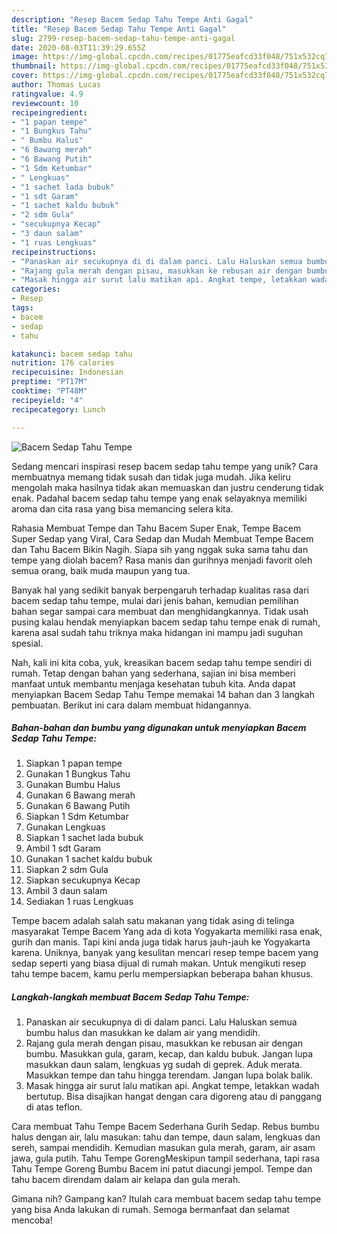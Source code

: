 ```yaml
---
description: "Resep Bacem Sedap Tahu Tempe Anti Gagal"
title: "Resep Bacem Sedap Tahu Tempe Anti Gagal"
slug: 2799-resep-bacem-sedap-tahu-tempe-anti-gagal
date: 2020-08-03T11:39:29.655Z
image: https://img-global.cpcdn.com/recipes/01775eafcd33f048/751x532cq70/bacem-sedap-tahu-tempe-foto-resep-utama.jpg
thumbnail: https://img-global.cpcdn.com/recipes/01775eafcd33f048/751x532cq70/bacem-sedap-tahu-tempe-foto-resep-utama.jpg
cover: https://img-global.cpcdn.com/recipes/01775eafcd33f048/751x532cq70/bacem-sedap-tahu-tempe-foto-resep-utama.jpg
author: Thomas Lucas
ratingvalue: 4.9
reviewcount: 10
recipeingredient:
- "1 papan tempe"
- "1 Bungkus Tahu"
- " Bumbu Halus"
- "6 Bawang merah"
- "6 Bawang Putih"
- "1 Sdm Ketumbar"
- " Lengkuas"
- "1 sachet lada bubuk"
- "1 sdt Garam"
- "1 sachet kaldu bubuk"
- "2 sdm Gula"
- "secukupnya Kecap"
- "3 daun salam"
- "1 ruas Lengkuas"
recipeinstructions:
- "Panaskan air secukupnya di di dalam panci. Lalu Haluskan semua bumbu halus dan masukkan ke dalam air yang mendidih."
- "Rajang gula merah dengan pisau, masukkan ke rebusan air dengan bumbu. Masukkan gula, garam, kecap, dan kaldu bubuk. Jangan lupa masukkan daun salam, lengkuas yg sudah di geprek. Aduk merata. Masukkan tempe dan tahu hingga terendam. Jangan lupa bolak balik."
- "Masak hingga air surut lalu matikan api. Angkat tempe, letakkan wadah bertutup. Bisa disajikan hangat dengan cara digoreng atau di panggang di atas teflon."
categories:
- Resep
tags:
- bacem
- sedap
- tahu

katakunci: bacem sedap tahu 
nutrition: 176 calories
recipecuisine: Indonesian
preptime: "PT17M"
cooktime: "PT48M"
recipeyield: "4"
recipecategory: Lunch

---
```



![Bacem Sedap Tahu Tempe](https://img-global.cpcdn.com/recipes/01775eafcd33f048/751x532cq70/bacem-sedap-tahu-tempe-foto-resep-utama.jpg)

Sedang mencari inspirasi resep bacem sedap tahu tempe yang unik? Cara membuatnya memang tidak susah dan tidak juga mudah. Jika keliru mengolah maka hasilnya tidak akan memuaskan dan justru cenderung tidak enak. Padahal bacem sedap tahu tempe yang enak selayaknya memiliki aroma dan cita rasa yang bisa memancing selera kita.

Rahasia Membuat Tempe dan Tahu Bacem Super Enak, Tempe Bacem Super Sedap yang Viral, Cara Sedap dan Mudah Membuat Tempe Bacem dan Tahu Bacem Bikin Nagih. Siapa sih yang nggak suka sama tahu dan tempe yang diolah bacem? Rasa manis dan gurihnya menjadi favorit oleh semua orang, baik muda maupun yang tua.

Banyak hal yang sedikit banyak berpengaruh terhadap kualitas rasa dari bacem sedap tahu tempe, mulai dari jenis bahan, kemudian pemilihan bahan segar sampai cara membuat dan menghidangkannya. Tidak usah pusing kalau hendak menyiapkan bacem sedap tahu tempe enak di rumah, karena asal sudah tahu triknya maka hidangan ini mampu jadi suguhan spesial.


Nah, kali ini kita coba, yuk, kreasikan bacem sedap tahu tempe sendiri di rumah. Tetap dengan bahan yang sederhana, sajian ini bisa memberi manfaat untuk membantu menjaga kesehatan tubuh kita. Anda dapat menyiapkan Bacem Sedap Tahu Tempe memakai 14 bahan dan 3 langkah pembuatan. Berikut ini cara dalam membuat hidangannya.

<!--inarticleads1-->

##### Bahan-bahan dan bumbu yang digunakan untuk menyiapkan Bacem Sedap Tahu Tempe:

1. Siapkan 1 papan tempe
1. Gunakan 1 Bungkus Tahu
1. Gunakan  Bumbu Halus
1. Gunakan 6 Bawang merah
1. Gunakan 6 Bawang Putih
1. Siapkan 1 Sdm Ketumbar
1. Gunakan  Lengkuas
1. Siapkan 1 sachet lada bubuk
1. Ambil 1 sdt Garam
1. Gunakan 1 sachet kaldu bubuk
1. Siapkan 2 sdm Gula
1. Siapkan secukupnya Kecap
1. Ambil 3 daun salam
1. Sediakan 1 ruas Lengkuas


Tempe bacem adalah salah satu makanan yang tidak asing di telinga masyarakat Tempe Bacem Yang ada di kota Yogyakarta memiliki rasa enak, gurih dan manis. Tapi kini anda juga tidak harus jauh-jauh ke Yogyakarta karena. Uniknya, banyak yang kesulitan mencari resep tempe bacem yang sedap seperti yang biasa dijual di rumah makan. Untuk mengikuti resep tahu tempe bacem, kamu perlu mempersiapkan beberapa bahan khusus. 

<!--inarticleads2-->

##### Langkah-langkah membuat Bacem Sedap Tahu Tempe:

1. Panaskan air secukupnya di di dalam panci. Lalu Haluskan semua bumbu halus dan masukkan ke dalam air yang mendidih.
1. Rajang gula merah dengan pisau, masukkan ke rebusan air dengan bumbu. Masukkan gula, garam, kecap, dan kaldu bubuk. Jangan lupa masukkan daun salam, lengkuas yg sudah di geprek. Aduk merata. Masukkan tempe dan tahu hingga terendam. Jangan lupa bolak balik.
1. Masak hingga air surut lalu matikan api. Angkat tempe, letakkan wadah bertutup. Bisa disajikan hangat dengan cara digoreng atau di panggang di atas teflon.


Cara membuat Tahu Tempe Bacem Sederhana Gurih Sedap. Rebus bumbu halus dengan air, lalu masukan: tahu dan tempe, daun salam, lengkuas dan sereh, sampai mendidih. Kemudian masukan gula merah, garam, air asam jawa, gula putih. Tahu Tempe GorengMeskipun tampil sederhana, tapi rasa Tahu Tempe Goreng Bumbu Bacem ini patut diacungi jempol. Tempe dan tahu bacem direndam dalam air kelapa dan gula merah. 

Gimana nih? Gampang kan? Itulah cara membuat bacem sedap tahu tempe yang bisa Anda lakukan di rumah. Semoga bermanfaat dan selamat mencoba!
